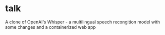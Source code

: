 # talk #

A clone of OpenAI's Whisper - a multilingual speech recongition model with some changes and a containerized web app

